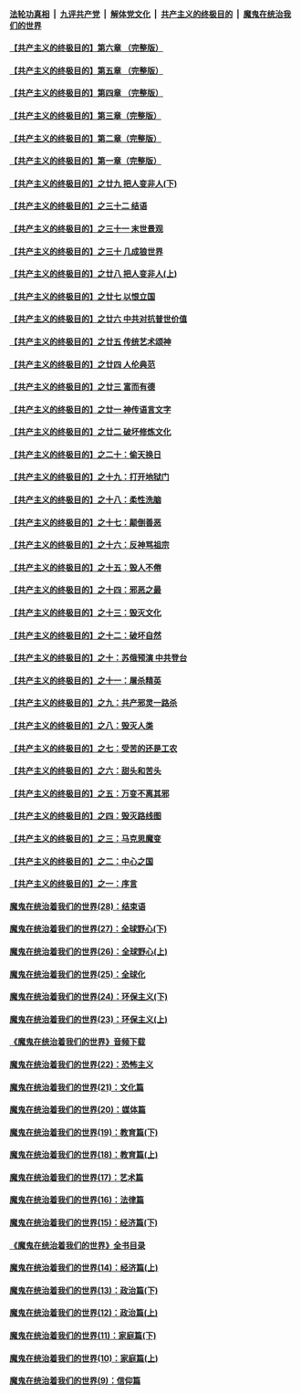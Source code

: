####  [法轮功真相](../../../../basic/blob/master/README.md?t=05030201) &nbsp;|&nbsp; [九评共产党](../../../../9ping.md/blob/master/README.md?t=05030201) &nbsp;|&nbsp; [解体党文化](../../../../jtdwh.md/blob/master/README.md?t=05030201)  &nbsp;|&nbsp; [共产主义的终极目的](../../../../gczydzjmd.md/blob/master/README.md?t=05030201) &nbsp;|&nbsp; [魔鬼在统治我们的世界](../../../../mgztzwmdsj.md/blob/master/README.md?t=05030201) 

#### [【共产主义的终极目的】第六章 （完整版）](../pages/nsc422/n11428913.md?t=05030201) 

#### [【共产主义的终极目的】第五章 （完整版）](../pages/nsc422/n11428912.md?t=05030201) 

#### [【共产主义的终极目的】第四章 （完整版）](../pages/nsc422/n11428907.md?t=05030201) 

#### [【共产主义的终极目的】第三章（完整版）](../pages/nsc422/n11428848.md?t=05030201) 

#### [【共产主义的终极目的】第二章（完整版）](../pages/nsc422/n11428831.md?t=05030201) 

#### [【共产主义的终极目的】第一章（完整版）](../pages/nsc422/n11417651.md?t=05030201) 

#### [【共产主义的终极目的】之廿九 把人变非人(下)](../pages/nsc422/n11344140.md?t=05030201) 

#### [【共产主义的终极目的】之三十二 结语](../pages/nsc422/n11360535.md?t=05030201) 

#### [【共产主义的终极目的】之三十一 末世景观](../pages/nsc422/n11351129.md?t=05030201) 

#### [【共产主义的终极目的】之三十 几成狼世界](../pages/nsc422/n11348280.md?t=05030201) 

#### [【共产主义的终极目的】之廿八 把人变非人(上)](../pages/nsc422/n11340492.md?t=05030201) 

#### [【共产主义的终极目的】之廿七 以恨立国](../pages/nsc422/n11336944.md?t=05030201) 

#### [【共产主义的终极目的】之廿六 中共对抗普世价值](../pages/nsc422/n11324785.md?t=05030201) 

#### [【共产主义的终极目的】之廿五 传统艺术颂神](../pages/nsc422/n11296396.md?t=05030201) 

#### [【共产主义的终极目的】之廿四 人伦典范](../pages/nsc422/n11296397.md?t=05030201) 

#### [【共产主义的终极目的】之廿三 富而有德](../pages/nsc422/n11283598.md?t=05030201) 

#### [【共产主义的终极目的】之廿一 神传语言文字](../pages/nsc422/n11263265.md?t=05030201) 

#### [【共产主义的终极目的】之廿二 破坏修炼文化](../pages/nsc422/n11245728.md?t=05030201) 

#### [【共产主义的终极目的】之二十：偷天换日](../pages/nsc422/n11238846.md?t=05030201) 

#### [【共产主义的终极目的】之十九：打开地狱门](../pages/nsc422/n11206376.md?t=05030201) 

#### [【共产主义的终极目的】之十八：柔性洗脑](../pages/nsc422/n11199994.md?t=05030201) 

#### [【共产主义的终极目的】之十七：颠倒善恶](../pages/nsc422/n11179782.md?t=05030201) 

#### [【共产主义的终极目的】之十六：反神骂祖宗](../pages/nsc422/n11166798.md?t=05030201) 

#### [【共产主义的终极目的】之十五：毁人不倦](../pages/nsc422/n11166792.md?t=05030201) 

#### [【共产主义的终极目的】之十四：邪恶之最](../pages/nsc422/n11150249.md?t=05030201) 

#### [【共产主义的终极目的】之十三：毁灭文化](../pages/nsc422/n11135227.md?t=05030201) 

#### [【共产主义的终极目的】之十二：破坏自然](../pages/nsc422/n11135214.md?t=05030201) 

#### [【共产主义的终极目的】之十：苏俄预演 中共登台](../pages/nsc422/n11118424.md?t=05030201) 

#### [【共产主义的终极目的】之十一：屠杀精英](../pages/nsc422/n11118442.md?t=05030201) 

#### [【共产主义的终极目的】之九：共产邪灵一路杀](../pages/nsc422/n11114139.md?t=05030201) 

#### [【共产主义的终极目的】之八：毁灭人类](../pages/nsc422/n11108503.md?t=05030201) 

#### [【共产主义的终极目的】之七：受苦的还是工农](../pages/nsc422/n11101809.md?t=05030201) 

#### [【共产主义的终极目的】之六：甜头和苦头](../pages/nsc422/n11096971.md?t=05030201) 

#### [【共产主义的终极目的】之五：万变不离其邪](../pages/nsc422/n11091285.md?t=05030201) 

#### [【共产主义的终极目的】之四：毁灭路线图](../pages/nsc422/n11086284.md?t=05030201) 

#### [【共产主义的终极目的】之三：马克思魔变](../pages/nsc422/n11061941.md?t=05030201) 

#### [【共产主义的终极目的】之二：中心之国](../pages/nsc422/n11047728.md?t=05030201) 

#### [【共产主义的终极目的】之一：序言](../pages/nsc422/n11086077.md?t=05030201) 

#### [魔鬼在统治着我们的世界(28)：结束语](../pages/nsc422/n10936246.md?t=05030201) 

#### [魔鬼在统治着我们的世界(27)：全球野心(下)](../pages/nsc422/n10928319.md?t=05030201) 

#### [魔鬼在统治着我们的世界(26)：全球野心(上)](../pages/nsc422/n10900318.md?t=05030201) 

#### [魔鬼在统治着我们的世界(25)：全球化](../pages/nsc422/n10788205.md?t=05030201) 

#### [魔鬼在统治着我们的世界(24)：环保主义(下)](../pages/nsc422/n10695307.md?t=05030201) 

#### [魔鬼在统治着我们的世界(23)：环保主义(上)](../pages/nsc422/n10688613.md?t=05030201) 

#### [《魔鬼在统治着我们的世界》音频下载](../pages/nsc422/n10635553.md?t=05030201) 

#### [魔鬼在统治着我们的世界(22)：恐怖主义](../pages/nsc422/n10614727.md?t=05030201) 

#### [魔鬼在统治着我们的世界(21)：文化篇](../pages/nsc422/n10597706.md?t=05030201) 

#### [魔鬼在统治着我们的世界(20)：媒体篇](../pages/nsc422/n10586579.md?t=05030201) 

#### [魔鬼在统治着我们的世界(19)：教育篇(下)](../pages/nsc422/n10564808.md?t=05030201) 

#### [魔鬼在统治着我们的世界(18)：教育篇(上)](../pages/nsc422/n10526970.md?t=05030201) 

#### [魔鬼在统治着我们的世界(17)：艺术篇](../pages/nsc422/n10499093.md?t=05030201) 

#### [魔鬼在统治着我们的世界(16)：法律篇](../pages/nsc422/n10485969.md?t=05030201) 

#### [魔鬼在统治着我们的世界(15)：经济篇(下)](../pages/nsc422/n10469975.md?t=05030201) 

#### [《魔鬼在统治着我们的世界》全书目录](../pages/nsc422/n10464261.md?t=05030201) 

#### [魔鬼在统治着我们的世界(14)：经济篇(上)](../pages/nsc422/n10457370.md?t=05030201) 

#### [魔鬼在统治着我们的世界(13)：政治篇(下)](../pages/nsc422/n10448270.md?t=05030201) 

#### [魔鬼在统治着我们的世界(12)：政治篇(上)](../pages/nsc422/n10444576.md?t=05030201) 

#### [魔鬼在统治着我们的世界(11)：家庭篇(下)](../pages/nsc422/n10440961.md?t=05030201) 

#### [魔鬼在统治着我们的世界(10)：家庭篇(上)](../pages/nsc422/n10435448.md?t=05030201) 

#### [魔鬼在统治着我们的世界(9)：信仰篇](../pages/nsc422/n10432159.md?t=05030201) 

